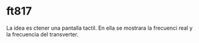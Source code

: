 # ft817
La idea es ctener una pantalla tactil. En ella se mostrara la frecuenci real y la frecuencia del transverter.


